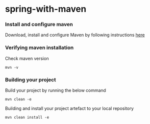 # spring-with-maven

### Install and configure maven
Download, install and configure Maven by following instructions [here](https://maven.apache.org/install.html)

### Verifying maven installation
Check maven version

`mvn -v`

### Building your project
Build your project by running the below command

`mvn clean -e`

Building and install your project artefact to your local repository

`mvn clean install -e`



